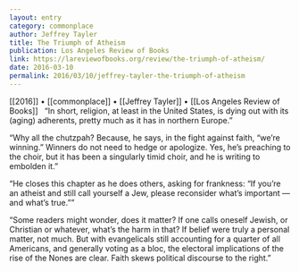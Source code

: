 ```yaml
---
layout: entry
category: commonplace
author: Jeffrey Tayler
title: The Triumph of Atheism
publication: Los Angeles Review of Books
link: https://lareviewofbooks.org/review/the-triumph-of-atheism/
date: 2016-03-10
permalink: 2016/03/10/jeffrey-tayler-the-triumph-of-atheism
---
```


[[2016]] • [[commonplace]] • [[Jeffrey Tayler]] • [[Los Angeles Review of Books]]
 
“In short, religion, at least in the United States, is dying out with its (aging) adherents, pretty much as it has in northern Europe.”

“Why all the chutzpah? Because, he says, in the fight against faith, “we’re winning.” Winners do not need to hedge or apologize. Yes, he’s preaching to the choir, but it has been a singularly timid choir, and he is writing to embolden it.”

“He closes this chapter as he does others, asking for frankness: “If you’re an atheist and still call yourself a Jew, please reconsider what’s important — and what’s true.””

“Some readers might wonder, does it matter? If one calls oneself Jewish, or Christian or whatever, what’s the harm in that? If belief were truly a personal matter, not much. But with evangelicals still accounting for a quarter of all Americans, and generally voting as a bloc, the electoral implications of the rise of the Nones are clear. Faith skews political discourse to the right.”

